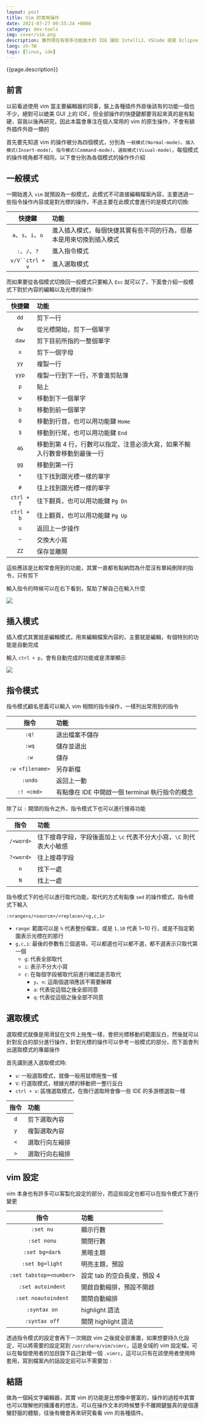 ```yaml
---
layout: post
title: Vim 的常用操作
date: 2021-07-27 09:55:24 +0800
category: dev-tools
img: cover/vim.png
description: 雖然現在有很多功能強大的 IDE 諸如 IntelliJ、VSCode 或是 Eclipse，但在 linux server 上時常都是只有 command line mode 的，以上的編輯器也就都派不上用場了，不可避免的需要使用到 vim 這類的純文字編輯器，因此筆記一下一些常用到的操作
lang: zh-TW
tags: [linux, ide]
---
```


{{page.description}}

## 前言

以前看過使用 vim 當主要編輯器的同事，裝上各種插件外掛後該有的功能一個也不少，絕對可以媲美 GUI 上的 IDE，但全部操作的快捷鍵都要背起來真的是有點硬，容我以後再研究，因此本篇會專注在個人常用的 vim 的原生操作，不會有額外插件外掛一類的

首先要先知道 vim 的操作被分為四個模式，分別為 `一般模式(Normal-mode)`、`插入模式(Insert-mode)`、`指令模式(Command-mode)`、`選取模式(Visual-mode)`，每個模式的操作視角都不相同，以下會分別為各個模式的操作作介紹

## 一般模式
一開始進入 `vim` 就預設為一般模式，此模式不可直接編輯檔案內容，主要透過一些指令操作內容或是對光標的操作，不過主要在此模式會進行的是模式的切換:

|       快捷鍵       | 功能                                                                 |
| :----------------: | :------------------------------------------------------------------- |
| `a`、`s`、`i`、`o` | 進入插入模式，每個快捷其實有些不同的行為，但基本是用來切換到插入模式 |
|   `:`、`/`、`?`    | 進入指令模式                                                         |
|  `v/V``ctrl + v`   | 進入選取模式                                                         |

而如果要從各個模式切換回一般模式只要輸入 `Esc` 就可以了，下面會介紹一般模式下對於內容的編輯以及光標的操作:

|   快捷鍵   | 功能                                                                      |
| :--------: | :------------------------------------------------------------------------ |
|    `dd`    | 剪下一行                                                                  |
|    `dw`    | 從光標開始，剪下一個單字                                                  |
|   `daw`    | 剪下目前所指的一整個單字                                                  |
|    `x`     | 剪下一個字母                                                              |
|    `yy`    | 複製一行                                                                  |
|   `yyp`    | 複製一行到下一行，不會進剪貼簿                                            |
|    `p`     | 貼上                                                                      |
|    `w`     | 移動到下一個單字                                                          |
|    `b`     | 移動到前一個單字                                                          |
|    `0`     | 移動到行首，也可以用功能鍵 `Home`                                         |
|    `$`     | 移動到行尾，也可以用功能鍵 `End`                                          |
|    `4G`    | 移動到第 4 行，行數可以指定，注意必須大寫，如果不輸入行數會移動到最後一行 |
|    `gg`    | 移動到第一行                                                              |
|    `*`     | 往下找到跟光標一樣的單字                                                  |
|    `#`     | 往上找到跟光標一樣的單字                                                  |
| `ctrl + f` | 往下翻頁，也可以用功能鍵 `Pg Dn`                                          |
| `ctrl + b` | 往上翻頁，也可以用功能鍵 `Pg Up`                                          |
|    `u`     | 返回上一步操作                                                            |
|    `~`     | 交換大小寫                                                                |
|    `ZZ`    | 保存並離開                                                                |

這些應該是比較常會用到的功能，其實一直都有點納悶為什麼沒有單純刪除的指令，只有剪下

輸入指令的時候可以在右下看到，幫助了解自己在輸入什麼

![]({{site.baseurl}}/assets/img/vim-command-input.png)


## 插入模式
插入模式其實就是編輯模式，用來編輯檔案內容的，主要就是編輯，有個特別的功能是自動完成

輸入 `ctrl + p`，會有自動完成的功能或是清單顯示

![]({{site.baseurl}}/assets/img/vim-auto-complete.png)


## 指令模式
指令模式顧名思義可以輸入 vim 相關的指令操作，一樣列出常用到的指令

|      指令       | 功能                                            |
| :-------------: | :---------------------------------------------- |
|      `:q!`      | 退出檔案不儲存                                  |
|      `:wq`      | 儲存並退出                                      |
|      `:w`       | 儲存                                            |
| `:w <filename>` | 另存新檔                                        |
|     `:undo`     | 返回上一動                                      |
|   `:! <cmd>`    | 有點像在 IDE 中開啟一個 terminal 執行指令的概念 |

除了以 `:` 開頭的指令之外，指令模式下也可以進行搜尋功能

|   指令    | 功能                                                                |
| :-------: | :------------------------------------------------------------------ |
| `/<word>` | 往下搜尋字段，字段後面加上 `\c` 代表不分大小寫，`\C` 則代表大小敏感 |
| `?<word>` | 往上搜尋字段                                                        |
|    `n`    | 找下一處                                                            |
|    `N`    | 找上一處                                                            |

指令模式下的也可以進行取代功能，取代的方式有點像 `sed` 的操作模式，指令模式下輸入
```
:<range>s/<source>/<replace>/<g,c,i>
```

+ `range`: 範圍可以是 `%` 代表整份檔案，或是 `1,10` 代表 1~10 行，或是不指定範圍表示光標在的那行
+ `g,c,i`: 最後的參數有三個選項，可以都選也可以都不選，都不選表示只取代第一個
  + `g`: 代表全部取代
  + `i`: 表示不分大小寫
  + `c`: 在每個字段被取代前進行確認是否取代
    + `y`、`n`: 這兩個選項應該不需要解釋
    + `a`: 代表從這個之後全部同意
    + `q`: 代表從這個之後全部不同意

## 選取模式
選取模式就像是用滑鼠在文件上拖曳一樣，會把光標移動的範圍反白，然後就可以針對反白的部分進行操作，針對光標的操作可以參考一般模式的部分，而下面會列出選取模式的專屬操作

首先講到進入選取模式時:
+ `v`: 一般選取模式，就像一般用鼠標拖曳一樣
+ `V`: 行選取模式，根據光標的移動把一整行反白
+ `ctrl + v`: 區塊選取模式，在換行選取時會像一些 IDE 的多游標選取一樣

| 指令  | 功能           |
| :---: | :------------- |
|  `d`  | 剪下選取內容   |
|  `y`  | 複製選取內容   |
|  `<`  | 選取行向左縮排 |
|  `>`  | 選取行向右縮排 |

## vim 設定
vim 本身也有許多可以客製化設定的部分，而這些設定也都可以在指令模式下進行變更

|          指令           | 功能                        |
| :---------------------: | :-------------------------- |
|        `:set nu`        | 顯示行數                    |
|       `:set nonu`       | 關閉行數                    |
|     `:set bg=dark`      | 黑暗主題                    |
|     `:set bg=light`     | 明亮主題，預設              |
| `:set tabstop=<number>` | 設定 tab 的空白長度，預設 4 |
|    `:set autoindent`    | 開啟自動縮排，預設不開啟    |
|   `:set noautoindent`   | 關閉自動縮排                |
|       `:syntax on`       | highlight 語法              |
|      `:syntax off`       | 關閉 highlight 語法         |

透過指令模式的設定會再下一次開啟 vim 之後就全部重置，如果想要持久化設定，可以將需要的設定寫到 `/usr/share/vim/vimrc`，這是全域的 vim 設定檔，可以在每個使用者的加目錄下自己新增一個 `.vimrc`，這可以只有在該使用者使用時套用，寫到檔案內的話設定前可以不需要加 `:`

## 結語
做為一個純文字編輯器，其實 vim 的功能是比想像中豐富的，操作的過程中其實也可以理解他的擁護者的想法，可以在操作文本的時候雙手不離開鍵盤真的是個還蠻舒服的體驗，往後有機會再來研究看看 vim 的各種插件。